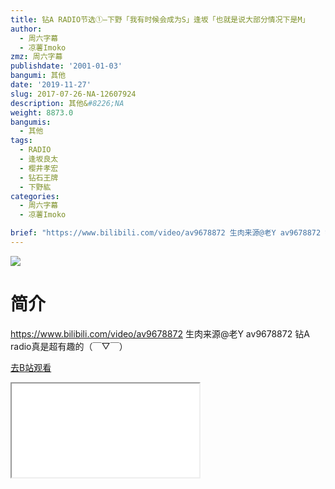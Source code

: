 ```yaml
---
title: 钻A RADIO节选①—下野「我有时候会成为S」逢坂「也就是说大部分情况下是M」
author:
  - 周六字幕
  - 凉薯Imoko
zmz: 周六字幕
publishdate: '2001-01-03'
bangumi: 其他
date: '2019-11-27'
slug: 2017-07-26-NA-12607924
description: 其他&#8226;NA
weight: 8873.0
bangumis:
  - 其他
tags:
  - RADIO
  - 逢坂良太
  - 樱井孝宏
  - 钻石王牌
  - 下野紘
categories:
  - 周六字幕
  - 凉薯Imoko

brief: "https://www.bilibili.com/video/av9678872 生肉来源@老Y av9678872 钻A radio真是超有趣的（￣▽￣）"
---
```

![](https://raw.githubusercontent.com/tcgriffith/owaraisite/master/static/tmpimg/59d702c679c61f079f3a274aa63ea3e309d4b7a3.jpg.480.jpg)
# 简介  
https://www.bilibili.com/video/av9678872
生肉来源@老Y av9678872
钻A radio真是超有趣的（￣▽￣）  

[去B站观看](https://www.bilibili.com/video/av12607924/)
<div class ="resp-container"><iframe class="testiframe" src="//player.bilibili.com/player.html?aid=12607924"", scrolling="no", allowfullscreen="true" > </iframe></div> 
